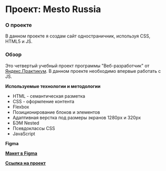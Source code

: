 # Проект: Mesto Russia

### О проекте
В данном проекте я создам сайт одностраничник, используя CSS, HTML5 и JS.

### Обзор
Это четвертый учебный проект программы "Веб-разработчик" от [Яндекс.Практикум](https://practicum.yandex.ru/).
В данном проекте необходимо впервые работать с JS.

**Используемые технологии и методологии**
* HTML - семантическая разметка
* CSS - оформление контента
* Flexbox
* Позиционирование блоков и элементов
* Адаптивная верстка под размеры экранов 1280px и 320px
* БЭМ Nested
* Псевдоклассы CSS
* JavaScript

**Figma**

**[Макет в Figma](https://www.figma.com/file/2cn9N9jSkmxD84oJik7xL7/JavaScript.-Sprint-4?node-id=28212%3A326)**

**[Ссылка на проект](https://bellakolyan.github.io/mesto/)**
